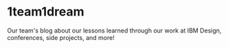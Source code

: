 # 1team1dream
Our team's blog about our lessons learned through our work at IBM Design, conferences, side projects, and more!
